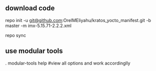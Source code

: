 ## download code

repo init -u git@github.com:OrelMEliyahu/kratos_yocto_manifest.git -b master -m imx-5.15.71-2.2.2.xml

repo sync


## use modular tools

. modular-tools help  #view all options and work accordinglly

